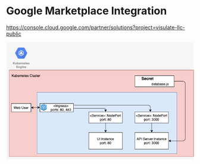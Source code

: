 # Google Marketplace Integration

https://console.cloud.google.com/partner/solutions?project=visulate-llc-public

![K8S Architecture](/docs/images/k8s.png)
